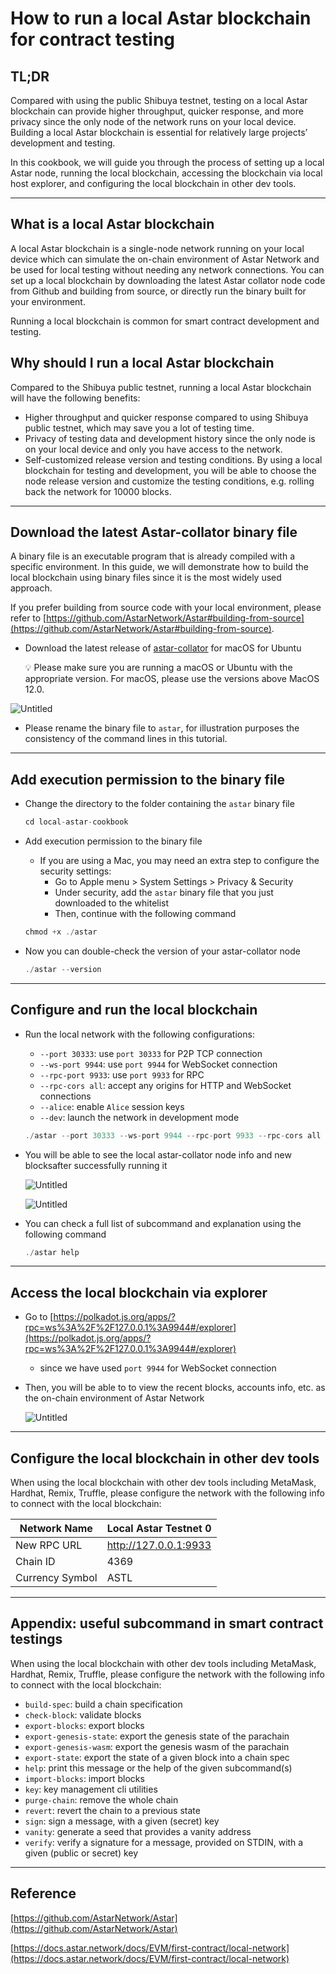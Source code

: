 # How to run a local Astar blockchain for contract testing

## TL;DR

Compared with using the public Shibuya testnet, testing on a local Astar blockchain can provide higher throughput, quicker response, and more privacy since the only node of the network runs on your local device. Building a local Astar blockchain is essential for relatively large projects’ development and testing.

In this cookbook, we will guide you through the process of setting up a local Astar node, running the local blockchain, accessing the blockchain via local host explorer, and configuring the local blockchain in other dev tools.

---

## What is a local Astar blockchain

A local Astar blockchain is a single-node network running on your local device which can simulate the on-chain environment of Astar Network and be used for local testing without needing any network connections. You can set up a local blockchain by downloading the latest Astar collator node code from Github and building from source, or directly run the binary built for your environment.

Running a local blockchain is common for smart contract development and testing.

## Why should I run a local Astar blockchain

Compared to the Shibuya public testnet, running a local Astar blockchain will have the following benefits:

- Higher throughput and quicker response compared to using Shibuya public testnet, which may save you a lot of testing time.
- Privacy of testing data and development history since the only node is on your local device and only you have access to the network.
- Self-customized release version and testing conditions. By using a local blockchain for testing and development, you will be able to choose the node release version and customize the testing conditions, e.g. rolling back the network for 10000 blocks.

---

## Download the latest Astar-collator binary file

A binary file is an executable program that is already compiled with a specific environment. In this guide, we will demonstrate how to build the local blockchain using binary files since it is the most widely used approach. 

If you prefer building from source code with your local environment, please refer to [https://github.com/AstarNetwork/Astar#building-from-source](https://github.com/AstarNetwork/Astar#building-from-source).

- Download the latest release of [astar-collator](https://github.com/AstarNetwork/Astar/releases) for macOS for Ubuntu
    
    <aside>
    💡 Please make sure you are running a macOS or Ubuntu with the appropriate version. For macOS, please use the versions above MacOS 12.0.
    
    </aside>
    

![Untitled](How%20to%20run%20a%20local%20Astar%20blockchain%20for%20contract%20t%20ec10eb1940a4477bb14b3c5086fd8230/Untitled.png)

- Please rename the binary file to `astar`, for illustration purposes the consistency of the command lines in this tutorial.

---

## Add execution permission to the binary file

- Change the directory to the folder containing the `astar` binary file
    
    ```jsx
    cd local-astar-cookbook
    ```
    
- Add execution permission to the binary file
    - If you are using a Mac, you may need an extra step to configure the security settings:
        - Go to Apple menu > System Settings > Privacy & Security
        - Under security, add the `astar` binary file that you just downloaded to the whitelist
        - Then, continue with the following command
    
    ```jsx
    chmod +x ./astar
    ```
    
- Now you can double-check the version of your astar-collator node
    
    ```jsx
    ./astar --version
    ```
    

---

## Configure and run the local blockchain

- Run the local network with the following configurations:
    - `--port 30333`: use `port 30333` for P2P TCP connection
    - `--ws-port 9944`: use `port 9944` for WebSocket connection
    - `--rpc-port 9933`: use `port 9933` for RPC
    - `--rpc-cors all`: accept any origins for HTTP and WebSocket connections
    - `--alice`: enable `Alice` session keys
    - `--dev`: launch the network in development mode
    
    ```jsx
    ./astar --port 30333 --ws-port 9944 --rpc-port 9933 --rpc-cors all --alice --dev
    ```
    
- You will be able to see the local astar-collator node info and new blocksafter successfully running it
    
    ![Untitled](How%20to%20run%20a%20local%20Astar%20blockchain%20for%20contract%20t%20ec10eb1940a4477bb14b3c5086fd8230/Untitled%201.png)
    
    ![Untitled](How%20to%20run%20a%20local%20Astar%20blockchain%20for%20contract%20t%20ec10eb1940a4477bb14b3c5086fd8230/Untitled%202.png)
    
- You can check a full list of subcommand and explanation using the following command
    
    ```jsx
    ./astar help
    ```
    

---

## Access the local blockchain via explorer

- Go to [https://polkadot.js.org/apps/?rpc=ws%3A%2F%2F127.0.0.1%3A9944#/explorer](https://polkadot.js.org/apps/?rpc=ws%3A%2F%2F127.0.0.1%3A9944#/explorer)
    - since we have used `port 9944` for WebSocket connection
- Then, you will be able to to view the recent blocks, accounts info, etc. as the on-chain environment of Astar Network
    
    ![Untitled](How%20to%20run%20a%20local%20Astar%20blockchain%20for%20contract%20t%20ec10eb1940a4477bb14b3c5086fd8230/Untitled%203.png)
    

---

## Configure the local blockchain in other dev tools

When using the local blockchain with other dev tools including MetaMask, Hardhat, Remix, Truffle, please configure the network with the following info to connect with the local blockchain:

| Network Name | Local Astar Testnet 0 |
| --- | --- |
| New RPC URL | http://127.0.0.1:9933 |
| Chain ID | 4369 |
| Currency Symbol | ASTL |

---

## Appendix: useful subcommand in smart contract testings

When using the local blockchain with other dev tools including MetaMask, Hardhat, Remix, Truffle, please configure the network with the following info to connect with the local blockchain:

- `build-spec`: build a chain specification
- `check-block`: validate blocks
- `export-blocks`: export blocks
- `export-genesis-state`: export the genesis state of the parachain
- `export-genesis-wasm`: export the genesis wasm of the parachain
- `export-state`: export the state of a given block into a chain spec
- `help`: print this message or the help of the given subcommand(s)
- `import-blocks`: import blocks
- `key`: key management cli utilities
- `purge-chain`: remove the whole chain
- `revert`: revert the chain to a previous state
- `sign`: sign a message, with a given (secret) key
- `vanity`: generate a seed that provides a vanity address
- `verify`: verify a signature for a message, provided on STDIN, with a given (public or secret) key

---

## Reference

[https://github.com/AstarNetwork/Astar](https://github.com/AstarNetwork/Astar)

[https://docs.astar.network/docs/EVM/first-contract/local-network](https://docs.astar.network/docs/EVM/first-contract/local-network)